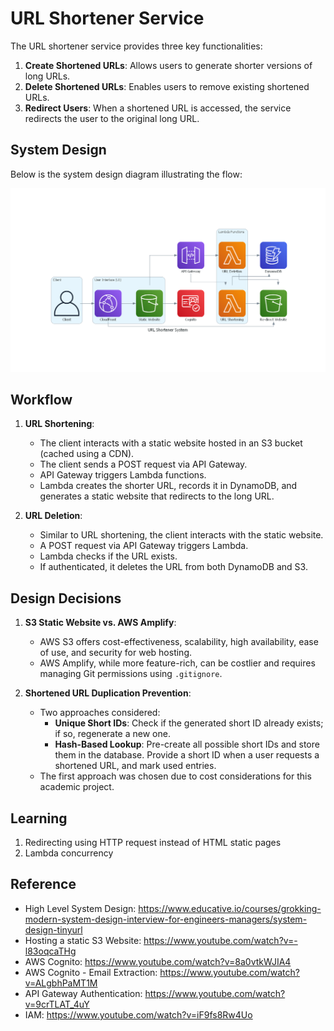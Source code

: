 # URL Shortener Service

The URL shortener service provides three key functionalities:

1. **Create Shortened URLs**: Allows users to generate shorter versions of long URLs.
2. **Delete Shortened URLs**: Enables users to remove existing shortened URLs.
3. **Redirect Users**: When a shortened URL is accessed, the service redirects the user to the original long URL.

## System Design

Below is the system design diagram illustrating the flow:

![image info](./url_shortener_system.png)

## Workflow

1. **URL Shortening**:
   - The client interacts with a static website hosted in an S3 bucket (cached using a CDN).
   - The client sends a POST request via API Gateway.
   - API Gateway triggers Lambda functions.
   - Lambda creates the shorter URL, records it in DynamoDB, and generates a static website that redirects to the long URL.

2. **URL Deletion**:
   - Similar to URL shortening, the client interacts with the static website.
   - A POST request via API Gateway triggers Lambda.
   - Lambda checks if the URL exists.
   - If authenticated, it deletes the URL from both DynamoDB and S3.

## Design Decisions

1. **S3 Static Website vs. AWS Amplify**:
   - AWS S3 offers cost-effectiveness, scalability, high availability, ease of use, and security for web hosting.
   - AWS Amplify, while more feature-rich, can be costlier and requires managing Git permissions using `.gitignore`.

2. **Shortened URL Duplication Prevention**:
   - Two approaches considered:
     - **Unique Short IDs**: Check if the generated short ID already exists; if so, regenerate a new one.
     - **Hash-Based Lookup**: Pre-create all possible short IDs and store them in the database. Provide a short ID when a user requests a shortened URL, and mark used entries.
   - The first approach was chosen due to cost considerations for this academic project.

## Learning
1. Redirecting using HTTP request instead of HTML static pages
2. Lambda concurrency

## Reference
- High Level System Design: https://www.educative.io/courses/grokking-modern-system-design-interview-for-engineers-managers/system-design-tinyurl
- Hosting a static S3 Website: https://www.youtube.com/watch?v=-l83oqcaTHg
- AWS Cognito: https://www.youtube.com/watch?v=8a0vtkWJIA4
- AWS Cognito - Email Extraction: https://www.youtube.com/watch?v=ALgbhPaMT1M
- API Gateway Authentication: https://www.youtube.com/watch?v=9crTLAT_4uY
- IAM: https://www.youtube.com/watch?v=iF9fs8Rw4Uo